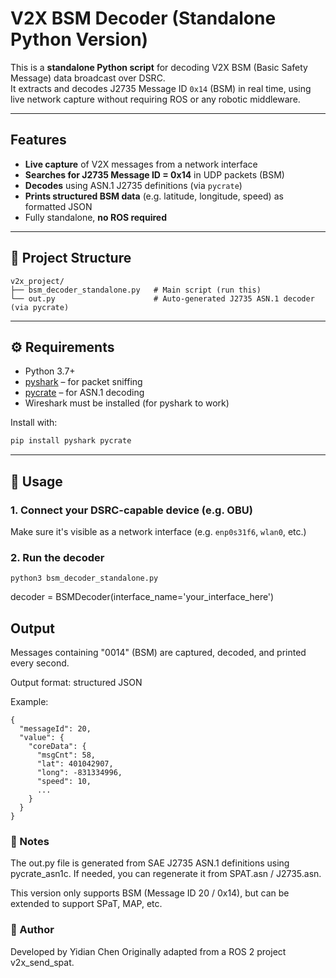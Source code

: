 # V2X BSM Decoder (Standalone Python Version)

This is a **standalone Python script** for decoding V2X BSM (Basic Safety Message) data broadcast over DSRC.  
It extracts and decodes J2735 Message ID `0x14` (BSM) in real time, using live network capture without requiring ROS or any robotic middleware.

---

## Features

- **Live capture** of V2X messages from a network interface
- **Searches for J2735 Message ID = 0x14** in UDP packets (BSM)
- **Decodes** using ASN.1 J2735 definitions (via `pycrate`)
- **Prints structured BSM data** (e.g. latitude, longitude, speed) as formatted JSON
- Fully standalone, **no ROS required**

---

## 📁 Project Structure

```
v2x_project/
├── bsm_decoder_standalone.py   # Main script (run this)
└── out.py                      # Auto-generated J2735 ASN.1 decoder (via pycrate)
```

---

## ⚙️ Requirements

- Python 3.7+
- [pyshark](https://github.com/KimiNewt/pyshark) – for packet sniffing
- [pycrate](https://github.com/P1sec/pycrate) – for ASN.1 decoding
- Wireshark must be installed (for pyshark to work)


Install with:

```bash
pip install pyshark pycrate
```

---

## 🚀 Usage

### 1. Connect your DSRC-capable device (e.g. OBU)
Make sure it's visible as a network interface (e.g. `enp0s31f6`, `wlan0`, etc.)
### 2. Run the decoder
```
python3 bsm_decoder_standalone.py
```
decoder = BSMDecoder(interface_name='your_interface_here')

##  Output
Messages containing "0014" (BSM) are captured, decoded, and printed every second.

Output format: structured JSON

Example:
```
{
  "messageId": 20,
  "value": {
    "coreData": {
      "msgCnt": 58,
      "lat": 401042907,
      "long": -831334996,
      "speed": 10,
      ...
    }
  }
}
```
### 📌 Notes
The out.py file is generated from SAE J2735 ASN.1 definitions using pycrate_asn1c. If needed, you can regenerate it from SPAT.asn / J2735.asn.

This version only supports BSM (Message ID 20 / 0x14), but can be extended to support SPaT, MAP, etc.

### 🧠 Author
Developed by Yidian Chen
Originally adapted from a ROS 2 project v2x_send_spat.


